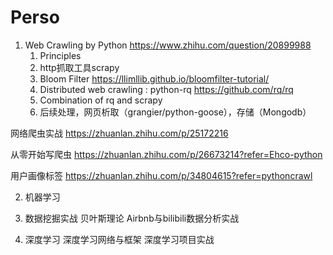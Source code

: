 # Perso
1. Web Crawling by Python https://www.zhihu.com/question/20899988
    1. Principles
    2. http抓取工具scrapy
    3. Bloom Filter
https://llimllib.github.io/bloomfilter-tutorial/
    4. Distributed web crawling : python-rq
https://github.com/rq/rq
    5. Combination of rq and scrapy
    6. 后续处理，网页析取（grangier/python-goose），存储（Mongodb）

网络爬虫实战 https://zhuanlan.zhihu.com/p/25172216

从零开始写爬虫 https://zhuanlan.zhihu.com/p/26673214?refer=Ehco-python

用户画像标签 https://zhuanlan.zhihu.com/p/34804615?refer=pythoncrawl

2. 机器学习

3. 数据挖掘实战
  贝叶斯理论
  Airbnb与bilibili数据分析实战

4. 深度学习
  深度学习网络与框架
  深度学习项目实战
